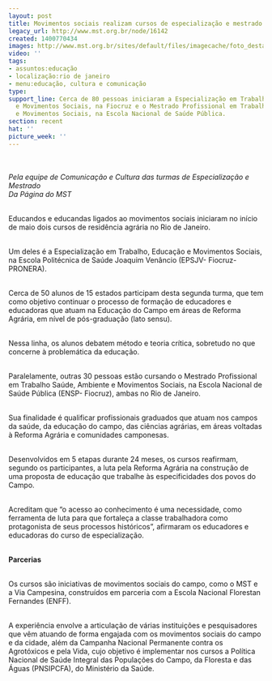 ```yaml
---
layout: post
title: Movimentos sociais realizam cursos de especialização e mestrado no RJ
legacy_url: http://www.mst.org.br/node/16142
created: 1400770434
images: http://www.mst.org.br/sites/default/files/imagecache/foto_destaque/cenan!.jpg
video: ''
tags:
- assuntos:educação
- localização:rio de janeiro
- menu:educação, cultura e comunicação
type: 
support_line: Cerca de 80 pessoas iniciaram a Especialização em Trabalho, Educação
  e Movimentos Sociais, na Fiocruz e o Mestrado Profissional em Trabalho Saúde, Ambiente
  e Movimentos Sociais, na Escola Nacional de Saúde Pública.
section: recent
hat: ''
picture_week: ''
---
```

<p><em><img style="margin: 10px;" src="http://www.mst.org.br/sites/default/files/cenan.jpg" alt=""><br></em></p><p><em>Pela equipe de Comunicação e Cultura das turmas de Especialização e Mestrado<br>Da Página do MST</em></p><p><br>Educandos e educandas ligados ao movimentos sociais iniciaram no início de maio dois cursos de residência agrária no Rio de Janeiro.</p><p><br>Um deles é a Especialização em Trabalho, Educação e Movimentos Sociais, na Escola Politécnica de Saúde Joaquim Venâncio (EPSJV- Fiocruz-PRONERA). &nbsp;</p><p><br>Cerca de 50 alunos de 15 estados participam desta segunda turma, que tem como objetivo continuar o processo de formação de educadores e educadoras que atuam na Educação do Campo em áreas de Reforma Agrária, em nível de pós-graduação (lato sensu).&nbsp;</p><p><br>Nessa linha, os alunos debatem método e teoria crítica, sobretudo no que concerne à problemática da educação.</p><p><br>Paralelamente, outras 30 pessoas estão cursando o Mestrado Profissional em Trabalho Saúde, Ambiente e Movimentos Sociais, na Escola Nacional de Saúde Pública (ENSP- Fiocruz), ambas no Rio de Janeiro.</p><p><br>Sua finalidade é qualificar profissionais graduados que atuam nos campos da saúde, da educação do campo, das ciências agrárias, em áreas voltadas à Reforma Agrária e comunidades camponesas.</p><p><br>Desenvolvidos em 5 etapas durante 24 meses, os cursos reafirmam, segundo os participantes, a luta pela Reforma Agrária na construção de uma proposta de educação que trabalhe às especificidades dos povos do Campo.</p><p><br>Acreditam que “o acesso ao conhecimento é uma necessidade, como ferramenta de luta para que fortaleça a classe trabalhadora como protagonista de seus processos históricos”, afirmaram os educadores e educadoras do curso de especialização.</p><p><br><strong>Parcerias</strong></p><p><br>Os cursos são iniciativas de movimentos sociais do campo, como o MST e a Via Campesina, construídos em parceria com a Escola Nacional Florestan Fernandes (ENFF).&nbsp;</p><p><br>A experiência envolve a articulação de várias instituições e pesquisadores que vêm atuando de forma engajada com os movimentos sociais do campo e da cidade, além da Campanha Nacional Permanente contra os Agrotóxicos e pela Vida, cujo objetivo é implementar nos cursos a Política Nacional de Saúde Integral das Populações do Campo, da Floresta e das Águas (PNSIPCFA), do Ministério da Saúde.</p><div>&nbsp;</div>
